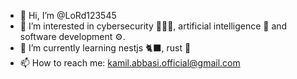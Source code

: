 - 👋 Hi, I’m @LoRd123545
- 👀 I’m interested in cybersecurity 👨🏻‍💻, artificial intelligence 🤖 and software development ⚙️.
- 🌱 I’m currently learning nestjs 🐈‍⬛, rust 🦀
- 📫 How to reach me: kamil.abbasi.official@gmail.com

<!---
LoRd123545/LoRd123545 is a ✨ special ✨ repository because its `README.md` (this file) appears on your GitHub profile.
You can click the Preview link to take a look at your changes.
--->
